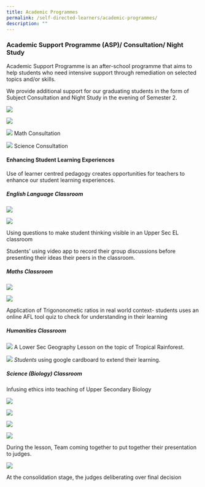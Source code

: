 ```yaml
---
title: Academic Programmes
permalink: /self-directed-learners/academic-programmes/
description: ""
---
```


### **Academic Support Programme (ASP)/ Consultation/ Night Study**

Academic Support Programme is an after-school programme that aims to help students who need intensive support through remediation on selected topics and/or skills.

We provide additional support for our graduating students in the form of Subject Consultation and Night Study in the evening of Semester 2.

![](/images/ASP1.png)

![](/images/ASP2.png)

![](/images/Math-Consultation.png)
Math Consultation

![](/images/Science-Consultation.png)
Science Consultation

#### **Enhancing Student Learning Experiences**

Use of learner centred pedagogy creates opportunities for teachers to enhance our student learning experiences.

##### **English Language Classroom**

![](/images/EL1.jpg)

![](/images/EL2.jpg)

Using questions to make student thinking visible in an Upper Sec EL classroom

Students’ using video app to record their group discussions before presenting their ideas their peers in the classroom.

##### **Maths Classroom**

![](/images/Maths1.jpg)

![](/images/Maths2.jpg)

Application of Trigononometic ratios in real world context- students uses an online AFL tool quiz to check for understanding in their learning

##### **Humanities Classroom**

![](/images/HUM2.jpg)
A Lower Sec Geography Lesson on the topic of Tropical Rainforest.

![](/images/HUM1.jpg)
_Students_ using google cardboard to extend their learning.

##### **Science (Biology) Classroom**

Infusing ethics into teaching of Upper Secondary Biology

![](/images/Bio1.jpg)

![](/images/Bio2.jpg)

![](/images/Bio4-1.jpg)

![](/images/Bio3.jpg)

During the lesson, Team coming together to put together their presentation to judges.

![](/images/Bio5.jpg)

At the consolidation stage, the judges deliberating over final decision